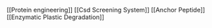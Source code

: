 [[Protein engineering]]
[[Csd Screening System]]
[[Anchor Peptide]]
[[Enzymatic Plastic Degradation]]
